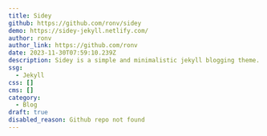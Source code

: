 ```yaml
---
title: Sidey
github: https://github.com/ronv/sidey
demo: https://sidey-jekyll.netlify.com/
author: ronv
author_link: https://github.com/ronv
date: 2023-11-30T07:59:10.239Z
description: Sidey is a simple and minimalistic jekyll blogging theme.
ssg:
  - Jekyll
css: []
cms: []
category:
  - Blog
draft: true
disabled_reason: Github repo not found
---
```

